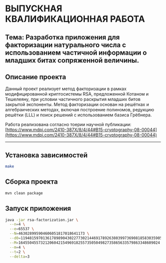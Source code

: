 # ВЫПУСКНАЯ КВАЛИФИКАЦИОННАЯ РАБОТА

## Тема: **Разработка приложения для факторизации натурального числа с использованием частичной информации о младших битах сопряженной величины.**

## Описание проекта

Данный проект реализует метод факторизации в рамках модифицированной криптосистемы RSA, предложенной Котаном и Тешелеяну, при условии частичного раскрытия младших битов закрытой экспоненты.
Метод факторизации основан на решётках и алгебраических методах, включая построение полиномов, редукцию решётки (LLL) и поиск решений с использованием базиса Грёбнера.

Работа реализована согласно тоерии научной публикации:  
[https://www.mdpi.com/2410-387X/8/4/44#B15-cryptography-08-00044](https://www.mdpi.com/2410-387X/8/4/44#B15-cryptography-08-00044)

---

## Установка зависимостей

```bash
make
```

## Сборка проекта

```bash
mvn clean package
```

## Запуск приложения

```bash
java -jar rsa-factorization.jar \
  --n=4 \
  --e=65537 \
  --N=463028995904606051817018641173 \
  --d0=1194815970136178989043022773021446917892638039973690818583035905 \
  --M=1645504557321206042154969182557350504982735865633579863348609024 \
  --m=4 \
  --t=2 \
  --delta=3
```
